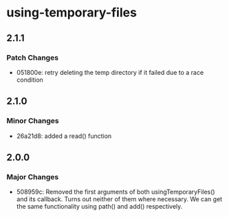 # using-temporary-files

## 2.1.1

### Patch Changes

- 051800e: retry deleting the temp directory if it failed due to a race condition

## 2.1.0

### Minor Changes

- 26a21d8: added a read() function

## 2.0.0

### Major Changes

- 508959c: Removed the first arguments of both usingTemporaryFiles() and its callback. Turns out neither of them where necessary. We can get the same functionality using path() and add() respectively.
